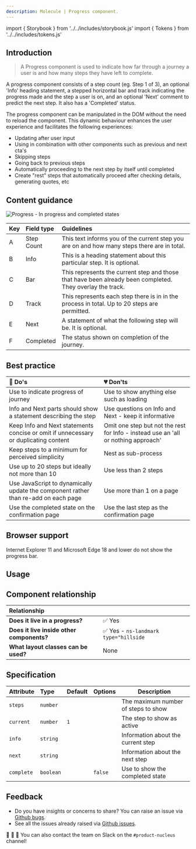 ```yaml
---
description: Molecule | Progress component.
---
```


import { Storybook } from '../../includes/storybook.js'
import { Tokens } from '../../includes/tokens.js'

## Introduction

> A Progress component is used to indicate how far through a journey a user is and how many steps they have left to complete.

A progress component consists of a step count (eg. Step 1 of 3), an optional 'Info' heading statement, a stepped horizontal bar and track indicating the progress made and the step a user is on, and an optional 'Next' comment to predict the next step. It also has a 'Completed' status.

The progress component can be manipulated in the DOM without the need to reload the component. This dynamic behaviour enhances the user experience and facilitates the following experiences:

* Updating after user input
* Using in combination with other components such as previous and next cta's
* Skipping steps
* Going back to previous steps
* Automatically proceeding to the next step by itself until completed
* Create "rest" steps that automatically proceed after checking details, generating quotes, etc

## Content guidance

![Progress - In progress and completed states](https://user-images.githubusercontent.com/78355810/115561512-90f5c580-a2ad-11eb-8f56-873e0402a338.png)

| Key | Field type | Guidelines |
| :--- | :--- | :--- |
| A | Step Count | This text informs you of the current step you are on and how many steps there are in total.    |
| B | Info | This is a heading statement about this particular step. It is optional.    |
| C | Bar | This represents the current step and those that have been already been completed. They overlay the track.    |
| D | Track | This represents each step there is in in the process in total. Up to 20 steps are permitted.    |
| E | Next | A statement of what the following step will be.  It is optional.    |
| F | Completed | The status shown on completion of the journey.    |



## Best practice

| 💚 Do's | 💔 Don'ts |
| :--- | :--- |
| Use to indicate progress of journey | Use to show anything else such as loading |
| Info and Next parts should show a statement describing the step | Use questions on Info and Next - keep it informative |
| Keep Info and Next statements concise or omit if unnecessary or duplicating content | Omit one step but not the rest for Info - instead use an 'all or nothing approach'  |
| Keep steps to a minimum for perceived simplicity | Nest as sub-process |
| Use up to 20 steps but ideally not more than 10 | Use less than 2 steps |
| Use JavaScript to dynamically update the component rather than re-add on each page | Use more than 1 on a page |
| Use the completed state on the confirmation page | Use the last step as the confirmation page |

## Browser support

Internet Explorer 11 and Microsoft Edge 18 and lower do not show the progress bar.

## Usage

<Storybook story="components-ns-progress--standard"></Storybook>

## Component relationship

|  **Relationship**  |  |
| :--- | :--- |
| **Does it live in a progress?** | ✅  Yes |
| **Does it live inside other components?** |  ✅  Yes -  `ns-landmark type="hillside` |
| **What layout classes can be used?**  | None |

## Specification

| Attribute | Type | Default | Options | Description |
| :--- | :--- | :--- | :--- |-------------|
| `steps` | `number` |  |  | The maximum number of steps to show |
| `current` | `number` | `1`|  | The step to show as active |
| `info` | `string` |  |  | Information about the current step |
| `next` | `string` |  |  | Information about the next step |
| `complete` | `boolean` |  | `false` | Use to show the completed state |

<Tokens component="progress"></Tokens>

## Feedback

* Do you have insights or concerns to share? You can raise an issue via [Github bugs](https://github.com/ConnectedHomes/nucleus/issues/new?assignees=&labels=Bug&template=a--bug-report.md&title=[bug]%20[ns-progress]).
* See all the issues already raised via [Github issues](https://github.com/connectedHomes/nucleus/issues?utf8=%E2%9C%93&q=is%3Aopen+is%3Aissue+label%3ABug+[ns-progress]).

💩 🎉 🦄 You can also contact the team on Slack on the `#product-nucleus` channel!
